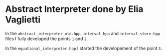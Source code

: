 # Abstract Interpreter done by Elia Vaglietti

In the `abstract_interpreter_old.hpp`, `interval.hpp` and `interval_store.hpp` files I fully developed the points `1` and `2`.

In the `equational_interpreter.hpp` I started the developement of the point `3`.
